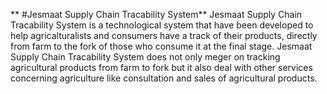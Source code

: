  **    #Jesmaat Supply Chain Tracability System**
Jesmaat Supply Chain Tracability System is a technological system that have been developed to help agricalturalists and consumers have a track of their products, directly from farm to the fork of those who consume it at the final stage.
Jesmaat Supply Chain Tracability System does not only meger on tracking agricultural products from farm to fork but it also deal with other services concerning agriculture like consultation and sales of agricultural products.

